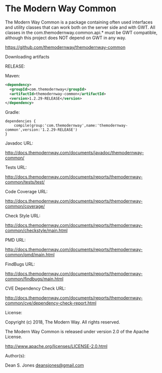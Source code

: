 The Modern Way Common
======

The Modern Way Common is a package containing often used interfaces and utility classes that can work both on the server side and with GWT. All classes in the com.themodernway.common.api.* must be GWT compatible, although this project does NOT depend on GWT in any way.

https://github.com/themodernway/themodernway-common

Downloading artifacts

RELEASE:

Maven:
```xml
<dependency>
  <groupId>com.themodernway</groupId>
  <artifactId>themodernway-common</artifactId>
  <version>1.2.29-RELEASE</version>
</dependency>
```
Gradle:
```
dependencies {
    compile(group:'com.themodernway',name:'themodernway-common',version:'1.2.29-RELEASE')
}
```
Javadoc URL:

http://docs.themodernway.com/documents/javadoc/themodernway-common/

Tests URL:

http://docs.themodernway.com/documents/reports/themodernway-common/tests/test/

Code Coverage URL:

http://docs.themodernway.com/documents/reports/themodernway-common/coverage/

Check Style URL:

http://docs.themodernway.com/documents/reports/themodernway-common/checkstyle/main.html

PMD URL:

http://docs.themodernway.com/documents/reports/themodernway-common/pmd/main.html

FindBugs URL:

http://docs.themodernway.com/documents/reports/themodernway-common/findbugs/main.html

CVE Dependency Check URL:

http://docs.themodernway.com/documents/reports/themodernway-common/cve/dependency-check-report.html

License:

Copyright (c) 2018, The Modern Way. All rights reserved.

The Modern Way Common is released under version 2.0 of the Apache License.

http://www.apache.org/licenses/LICENSE-2.0.html

Author(s):

Dean S. Jones
deansjones@gmail.com
